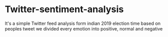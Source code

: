 # Twitter-sentiment-analysis
It's a simple Twitter feed analysis form indian 2019 election time based on peoples tweet we divided every emotion into positive, normal and negative 
